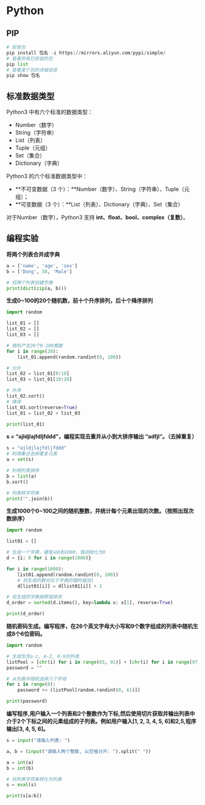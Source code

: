 # Python

## PIP



```python
# 安装包
pip install 包名 -i https://mirrors.aliyun.com/pypi/simple/
# 查看所有已安装的包
pip list
# 查看某个包的详细信息
pip show 包名

```



## 标准数据类型

Python3 中有六个标准的数据类型：

- Number（数字）
- String（字符串）
- List（列表）
- Tuple（元组）
- Set（集合）
- Dictionary（字典）

Python3 的六个标准数据类型中：

- **不可变数据（3 个）：**Number（数字）、String（字符串）、Tuple（元组）；
- **可变数据（3 个）：**List（列表）、Dictionary（字典）、Set（集合）

对于Number（数字），Python3 支持 **int、float、bool、complex（复数）**。







## 编程实验

**将两个列表合并成字典**

```python
a = ['name', 'age', 'sex']
b = ['Dong', 38, 'Male']

# 将两个列表创建字典
print(dict(zip(a, b)))
```

**生成0~100的20个随机数，前十个升序排列，后十个降序排列**

```python
import random

list_01 = []
list_02 = []
list_03 = []

# 随机产生20个0-100整数
for i in range(20):
    list_01.append(random.randint(0, 100))

# 分片
list_02 = list_01[0:10]
list_03 = list_01[10:20]

# 升序
list_02.sort()
# 降序
list_03.sort(reverse=True)
list_01 = list_02 + list_03

print(list_01)
```

**s = “ajldjlajfdljfddd”，编程实现去重并从小到大排序输出 “adfjl“。（去掉重复）**

```python
s = "ajldjlajfdljfddd"
# 利用集合去掉重复元素
a = set(s)

# 利用列表排序
b = list(a)
b.sort()

# 列表转字符串
print("".join(b))
```

**生成1000个0~100之间的随机整数，并统计每个元素出现的次数。（按照出现次数排序）**

```python
import random

list01 = []

# 生成一个字典，键是从0到1000，值初始化为0
d = {i: 0 for i in range(1000)}

for i in range(1000):
    list01.append(random.randint(0, 100))
    # 将生成的数对应于字典的键的值加1
    d[list01[i]] = d[list01[i]] + 1

# 将生成的字典按照值排序
d_order = sorted(d.items(), key=lambda x: x[1], reverse=True)

print(d_order)
```

**随机密码生成。编写程序，在26个英文字母大小写和9个数字组成的列表中随机生成8个6位密码。**

```python
import random

# 生成包含a-z, A-Z, 0-9的列表
listPool = [chr(i) for i in range(65, 91)] + [chr(i) for i in range(97, 123)] + [chr(i) for i in range(48, 58)]
password = ""

# 从列表中随机选择八个字母
for i in range(8):
    password += (listPool[random.randint(0, 61)])

print(password)

```

**编写程序,用户输入一个列表和2个整数作为下标,然后使用切片获取并输出列表中介于2个下标之间的元素组成的子列表。例如用户输入[1, 2, 3, 4, 5, 6]和2,5,程序输出[3, 4, 5, 6]。**

```python
s = input("请输入列表: ")

a, b = (input("请输入两个整数, 以空格分开: ").split(" "))

a = int(a)
b = int(b)

# 将列表字符串转化为列表
s = eval(s)

print(s[a:b])

```



